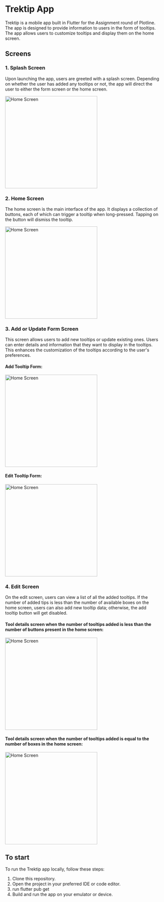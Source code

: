 # Trektip App

Trektip is a mobile app built in Flutter for the Assignment round of Plotline. The app is designed to provide information to users in the form of tooltips.
The app allows users to customize tooltips and display them on the home screen.

## Screens

### 1. Splash Screen

Upon launching the app, users are greeted with a splash screen. Depending on whether the user has added any tooltips or not, the app will direct the user to either the form screen or the home screen.

<img src="./output_images/SplashScreen.png" alt="Home Screen" width="300"/> 


### 2. Home Screen

The home screen is the main interface of the app. It displays a collection of buttons, each of which can trigger a tooltip when long-pressed. Tapping on the button will dismiss the tooltip.

<img src="./output_images/Home_Screen.png" alt="Home Screen" width="300"/>

### 3. Add or Update Form Screen

This screen allows users to add new tooltips or update existing ones. Users can enter details and information that they want to display in the tooltips. This enhances the customization of the tooltips according to the user's preferences.

#### Add Tooltip Form:

<img src="./output_images/add_tooltip_form.png" alt="Home Screen" width="300"/> 

#### Edit Tooltip Form:

<img src="./output_images/Update_tooltip_form.png" alt="Home Screen" width="300"/> 

### 4. Edit Screen

On the edit screen, users can view a list of all the added tooltips. If the number of added tips is less than the number of available boxes on the home screen, users can also add new tooltip data; otherwise, the add tooltip button will get disabled.

#### Tool details screen when the number of tooltips added is less than the number of buttons present in the home screen:

<img src="./output_images/Tooltip_database_1.png" alt="Home Screen" width="300"/> 

#### Tool details screen when the number of tooltips added is equal to the number of boxes in the home screen:

<img src="./output_images/Tooltip_database_2.png" alt="Home Screen" width="300"/> 

## To start

To run the Trektip app locally, follow these steps:

1. Clone this repository.
2. Open the project in your preferred IDE or code editor.
3. run flutter pub get
5. Build and run the app on your emulator or device.
